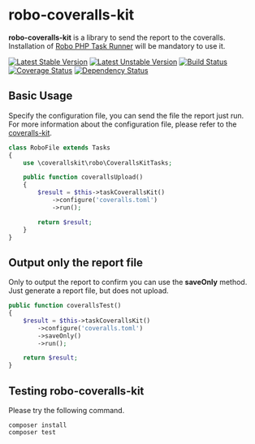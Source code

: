 robo-coveralls-kit
==================

**robo-coveralls-kit** is a library to send the report to the coveralls.  
Installation of [Robo PHP Task Runner](http://robo.li/) will be mandatory to use it.


[![Latest Stable Version](https://poser.pugx.org/cloak/robo-coveralls-kit/v/stable.svg)](https://packagist.org/packages/cloak/robo-coveralls-kit)
  [![Latest Unstable Version](https://poser.pugx.org/cloak/robo-coveralls-kit/v/unstable.svg)](https://packagist.org/packages/cloak/robo-coveralls-kit)
[![Build Status](https://travis-ci.org/cloak-php/robo-coveralls-kit.svg?branch=master)](https://travis-ci.org/cloak-php/robo-coveralls-kit)
[![Coverage Status](https://coveralls.io/repos/cloak-php/robo-coveralls-kit/badge.png)](https://coveralls.io/r/cloak-php/robo-coveralls)
[![Dependency Status](https://www.versioneye.com/user/projects/54a2bb099742750f3b000002/badge.svg?style=flat)](https://www.versioneye.com/user/projects/54a2bb099742750f3b000002)

Basic Usage
----------------------------------

Specify the configuration file, you can send the file the report just run.  
For more information about the configuration file, please refer to the [coveralls-kit](https://github.com/cloak-php/coveralls-kit).

```php
class RoboFile extends Tasks
{
	use \coverallskit\robo\CoverallsKitTasks;

	public function coverallsUpload()
	{
		$result = $this->taskCoverallsKit()
			->configure('coveralls.toml')
			->run();

		return $result;
	}
}
```

Output only the report file
----------------------------------

Only to output the report to confirm you can use the **saveOnly** method.  
Just generate a report file, but does not upload.

```php
public function coverallsTest()
{
	$result = $this->taskCoverallsKit()
		->configure('coveralls.toml')
		->saveOnly()
		->run();

	return $result;
}
```


Testing robo-coveralls-kit
----------------------------------

Please try the following command.

	composer install
	composer test
